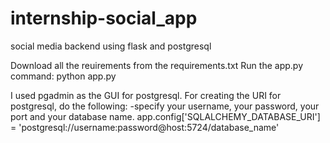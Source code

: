 # internship-social_app
social media backend using flask and postgresql

Download all the reuirements from the requirements.txt
Run the app.py
command: python app.py

I used pgadmin as the GUI for postgresql.
For creating the URI for postgresql, do the following:
-specify your username, your password, your port and your database name.
app.config['SQLALCHEMY_DATABASE_URI'] = 'postgresql://username:password@host:5724/database_name'
